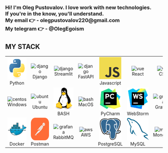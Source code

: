 <h3> 
Hi! I'm Oleg Pustovalov. I love work with new technologies. <br>
If you're in the know, you'll understand. <br>
My email 👉 - olegpustovalov220@gmail.com <br>
My telegram 👉 - @OlegEgoism
</h3>

<h2>MY STACK</h2>
<table>
  <tr>
    <td align="center">
      <img alt="python" height=72px src="https://raw.githubusercontent.com/devicons/devicon/master/icons/python/python-original.svg">
      <br>Python
    </td>
    <td align="center">
      <img alt="django" height=72px src="https://cdn.worldvectorlogo.com/logos/django.svg">
      <br>Django
    </td>
        <td align="center">
      <img alt="django" height=72px src="https://erp.mgt.ncu.edu.tw/wp-content/uploads/2024/08/Streamlit-Logo.png">
      <br>Streamlit
    </td>
    <td align="center">
      <img alt="django" height=72px src="https://cdn.worldvectorlogo.com/logos/fastapi.svg">
      <br>FastAPI
    </td>
    <td align="center">
      <img alt="javascript" height=72px src="https://raw.githubusercontent.com/devicons/devicon/master/icons/javascript/javascript-original.svg">
      <br>Javascript
    </td>
    <td align="center">
      <img alt="vue" height=72px src="https://miro.medium.com/v2/1*K0a7xINk0RM5gfXGSN68cw.png">
      <br>React
    </td>
    <td align="center">
      <img alt="vue" height=72px src="https://www.svgrepo.com/show/21671/css.svg">
      <br>CSS
    </td>
    <td align="center">
      <img alt="vue" height=72px src="https://www.svgrepo.com/show/330083/bootstrap.svg">
      <br>Bootstrap
    </td>
    <td align="center">
      <img alt="grafana" height=72px src="https://cdn.prod.website-files.com/62038ffc9cd2db4558e3c7b7/623b43bcfcec4ae2e50ca6e3_rest.svg">
      <br>REST API
    </td>
  </tr>
  <tr>
    <td align="center">
      <img alt="centos" height=72px src="https://upload.wikimedia.org/wikipedia/commons/thumb/5/5f/Windows_logo_-_2012.svg/768px-Windows_logo_-_2012.svg.png">
      <br>Windows
    </td>
    <td align="center">
      <img alt="ubuntu" height=72px src="https://user-images.githubusercontent.com/39632170/109294252-25681c80-7857-11eb-9ec4-4fbdad9fadfc.png">
      <br>Ubuntu
    </td>
    <td align="center">
      <img alt="bash" height=72px src="https://raw.githubusercontent.com/devicons/devicon/master/icons/linux/linux-original.svg">
      <br>BASH
    </td>
    <td align="center">
      <img alt="bash" height=72px src="https://img.icons8.com/color/200/mac-logo.png">
      <br>MacOS
    </td>
    <td align="center">
      <img alt="pycharm" height=72px src="https://raw.githubusercontent.com/devicons/devicon/master/icons/pycharm/pycharm-original.svg">
      <br>PyCharm
    </td>
    <td align="center">
      <img alt="webstorm" height=72px src="https://raw.githubusercontent.com/devicons/devicon/master/icons/webstorm/webstorm-original.svg">
      <br>WebStorm
    </td>
    <td align="center">
      <img alt="grafana" height=72px src="https://cdn.worldvectorlogo.com/logos/grafana.svg">
      <br>Grafana
    </td>
    <td align="center">
      <img alt="grafana" height=72px src="https://upload.wikimedia.org/wikipedia/commons/thumb/3/3f/Git_icon.svg/480px-Git_icon.svg.png">
      <br>Git
    </td>
  </tr>
  <tr>
    <td align="center">
      <img alt="docker" height=72px src="https://raw.githubusercontent.com/devicons/devicon/master/icons/docker/docker-original.svg">
      <br>Docker
    </td>
    <td align="center">
      <img alt="docker" height=72px src="https://raw.githubusercontent.com/tandpfun/skill-icons/59059d9d1a2c092696dc66e00931cc1181a4ce1f/icons/Postman.svg">
      <br>Postman
    </td>
    <td align="center">
      <img alt="grafana" height=72px src="https://www.svgrepo.com/show/303576/rabbitmq-logo.svg">
      <br>RabbitMQ
    <td align="center">
      <img alt="aws" height=72px src="https://cdn.worldvectorlogo.com/logos/aws-logo.svg">
      <br>AWS
    </td>
    <td align="center">
      <img alt="postgresql" height=72px src="https://raw.githubusercontent.com/devicons/devicon/master/icons/postgresql/postgresql-original.svg">
      <br>PostgreSQL
    </td>
    <td align="center">
      <img alt="mysql" height=72px src="https://raw.githubusercontent.com/devicons/devicon/master/icons/mysql/mysql-original.svg">
      <br>MySQL
    </td>
    <td align="center">
      <img alt="mysql" height=72px src="https://cdn.worldvectorlogo.com/logos/mongodb-icon-1.svg">
      <br>MongoDB
    </td>
    <td align="center">
      <img alt="mysql" height=72px src="https://www.svgrepo.com/show/342166/redis.svg">
      <br>Redis
    </td>
  </tr>
</table>
